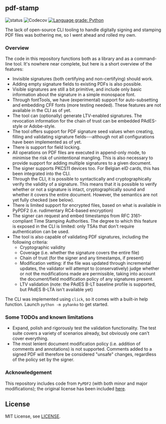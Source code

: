 pdf-stamp
--------
![status](https://github.com/MatthiasValvekens/pdf-stamp/workflows/pytest/badge.svg)
![Codecov](https://img.shields.io/codecov/c/github/MatthiasValvekens/pdf-stamp)
[![Language grade: Python](https://img.shields.io/lgtm/grade/python/g/MatthiasValvekens/pdf-stamp.svg?logo=lgtm&logoWidth=18)](https://lgtm.com/projects/g/MatthiasValvekens/pdf-stamp/context:python)



The lack of open-source CLI tooling to handle digitally signing and stamping PDF files was bothering me, so I went ahead and rolled my own.

### Overview
The code in this repository functions both as a library and as a command-line tool.
It's nowhere near complete, but here is a short overview of the features:

 - Invisible signatures (both certifying and non-certifying) should work.
 - Adding empty signature fields to existing PDFs is also possible.
 - Visible signatures are still a bit primitive, and include only basic information about the signature in a simple monospace font.
 - Through fontTools, we have (experimental) support for auto-subsetting and embedding CFF fonts (more testing needed). These features are not available in the CLI as of yet.
 - The tool can (optionally) generate LTV-enabled signatures. The revocation information for the chain of trust can be embedded PAdES-style or Adobe-style.
 - The tool offers support for PDF signature seed values when creating, filling and validating signature fields---although not all configurations have been implemented as of yet.
 - There is support for field locking.
 - All operations on PDF files are executed in append-only mode, to minimise the risk of unintentional mangling. This is also necessary to provide support for adding multiple signatures to a given document.
 - The signer supports PKCS11 devices too. For Belgian eID cards, this has been integrated into the CLI.
 - Through the CLI, it is possible to syntactically and cryptographically verify the validity of a signature. This means that it is possible to verify whether or not a signature is intact, cryptographically sound and whether it covers the entire document. However, the semantics are not yet fully checked (see below).
 - There is limited support for encrypted files, based on what is available in PyPDF2 (i.e. rudimentary RC4-based encryption)
 - The signer can request and embed timestamps from RFC 3161-compliant Time Stamping Authorities. The degree to which this feature is exposed in the CLI is limited: only TSAs that don't require authentication can be used.
 - The tool is also capable of validating PDF signatures, including the following criteria:
    - Cryptographic validity
    - Coverage (i.e. whether the signature covers the entire file)
    - Chain of trust (for the signer and any timestamps, if present)
    - Modification vetting: if the file was updated through incremental updates, the validator will attempt to (conservatively) judge whether or not the modifications made are permissible, taking into account the document/field modification policy of any signatures present.
    - LTV validation (note: the PAdES B-LT baseline profile is supported, but PAdES B-LTA isn't available yet)
 
 The CLI was implemented using `click`, so it comes with a built-in help function.
 Launch `python -m pyhanko` to get started.


### Some TODOs and known limitations

 - Expand, polish and rigorously test the validation functionality. The test suite covers a variety of scenarios already, but obviously one can't cover everything.
 - The most lenient document modification policy (i.e. addition of comments and annotations) is not supported. Comments added to a signed PDF will therefore be considered "unsafe" changes, regardless of the policy set by the signer.

### Acknowledgement

This repository includes code from `PyPDF2` (with both minor and major modifications); the original license has been included [here](pdf_utils/LICENSE.PyPDF2).


## License

MIT License, see [LICENSE](LICENSE).
